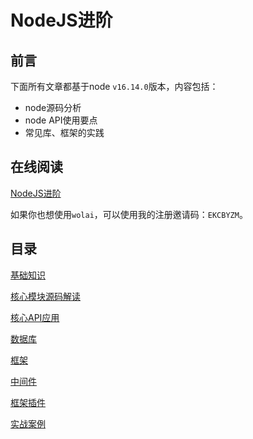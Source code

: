 # NodeJS进阶

## 前言

下面所有文章都基于node `v16.14.0`版本，内容包括：

- node源码分析
- node API使用要点
- 常见库、框架的实践

## 在线阅读

[NodeJS进阶](https://www.wolai.com/o971owNmXWpCe8dFYfij3T)

如果你也想使用`wolai`，可以使用我的注册邀请码：`EKCBYZM`。

## 目录

[基础知识](%E5%9F%BA%E7%A1%80%E7%9F%A5%E8%AF%86/%E5%9F%BA%E7%A1%80%E7%9F%A5%E8%AF%86.md)

[核心模块源码解读](%E6%A0%B8%E5%BF%83%E6%A8%A1%E5%9D%97%E6%BA%90%E7%A0%81%E8%A7%A3%E8%AF%BB/%E6%A0%B8%E5%BF%83%E6%A8%A1%E5%9D%97%E6%BA%90%E7%A0%81%E8%A7%A3%E8%AF%BB.md)

[核心API应用](%E6%A0%B8%E5%BF%83API%E5%BA%94%E7%94%A8/%E6%A0%B8%E5%BF%83API%E5%BA%94%E7%94%A8.md)

[数据库](%E6%95%B0%E6%8D%AE%E5%BA%93/%E6%95%B0%E6%8D%AE%E5%BA%93.md)

[框架](%E6%A1%86%E6%9E%B6/%E6%A1%86%E6%9E%B6.md)

[中间件](%E4%B8%AD%E9%97%B4%E4%BB%B6/%E4%B8%AD%E9%97%B4%E4%BB%B6.md)

[框架插件](%E6%A1%86%E6%9E%B6%E6%8F%92%E4%BB%B6/%E6%A1%86%E6%9E%B6%E6%8F%92%E4%BB%B6.md)

[实战案例](%E5%AE%9E%E6%88%98%E6%A1%88%E4%BE%8B/%E5%AE%9E%E6%88%98%E6%A1%88%E4%BE%8B.md)



